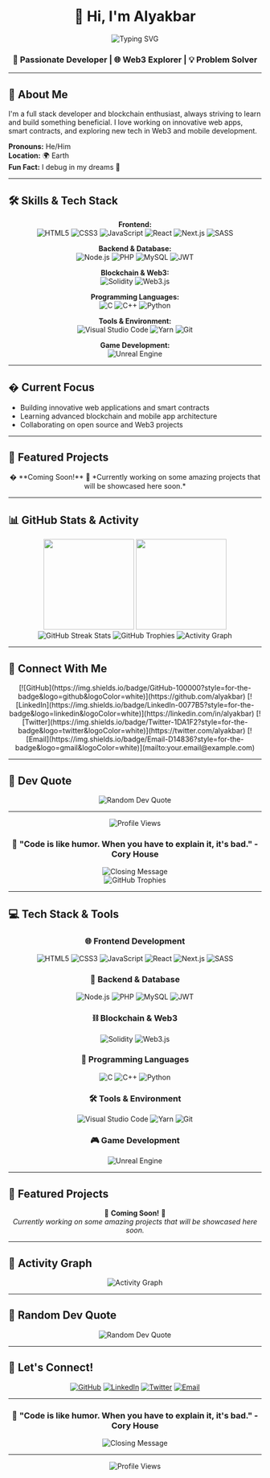 
<div align="center">
  
  # 👋 Hi, I'm Alyakbar
  
  <img src="https://readme-typing-svg.herokuapp.com?font=Fira+Code&size=30&duration=3000&pause=1000&color=00D9FF&center=true&vCenter=true&multiline=true&width=600&height=100&lines=Full+Stack+Developer;Blockchain+Enthusiast;Always+Learning+%26+Building" alt="Typing SVG" />
  
  ### 🚀 Passionate Developer | 🌐 Web3 Explorer | 💡 Problem Solver
</div>

---

## 🎯 About Me

I'm a full stack developer and blockchain enthusiast, always striving to learn and build something beneficial. I love working on innovative web apps, smart contracts, and exploring new tech in Web3 and mobile development.

**Pronouns:** He/Him  
**Location:** 🌍 Earth  
**Fun Fact:** I debug in my dreams 💭

---

## 🛠️ Skills & Tech Stack

<div align="center">
  
  **Frontend:**
  <br>
  ![HTML5](https://img.shields.io/badge/HTML5-E34F26?style=for-the-badge&logo=html5&logoColor=white)
  ![CSS3](https://img.shields.io/badge/CSS3-1572B6?style=for-the-badge&logo=css3&logoColor=white)
  ![JavaScript](https://img.shields.io/badge/JavaScript-F7DF1E?style=for-the-badge&logo=javascript&logoColor=black)
  ![React](https://img.shields.io/badge/React-20232A?style=for-the-badge&logo=react&logoColor=61DAFB)
  ![Next.js](https://img.shields.io/badge/Next.js-000000?style=for-the-badge&logo=next.js&logoColor=white)
  ![SASS](https://img.shields.io/badge/SASS-hotpink.svg?style=for-the-badge&logo=SASS&logoColor=white)
  
  **Backend & Database:**
  <br>
  ![Node.js](https://img.shields.io/badge/Node.js-43853D?style=for-the-badge&logo=node.js&logoColor=white)
  ![PHP](https://img.shields.io/badge/PHP-777BB4?style=for-the-badge&logo=php&logoColor=white)
  ![MySQL](https://img.shields.io/badge/MySQL-00000F?style=for-the-badge&logo=mysql&logoColor=white)
  ![JWT](https://img.shields.io/badge/JWT-black?style=for-the-badge&logo=JSON%20web%20tokens)
  
  **Blockchain & Web3:**
  <br>
  ![Solidity](https://img.shields.io/badge/Solidity-363636?style=for-the-badge&logo=solidity&logoColor=white)
  ![Web3.js](https://img.shields.io/badge/Web3.js-F16822?style=for-the-badge&logo=web3.js&logoColor=white)
  
  **Programming Languages:**
  <br>
  ![C](https://img.shields.io/badge/C-00599C?style=for-the-badge&logo=c&logoColor=white)
  ![C++](https://img.shields.io/badge/C++-00599C?style=for-the-badge&logo=c%2B%2B&logoColor=white)
  ![Python](https://img.shields.io/badge/Python-3776AB?style=for-the-badge&logo=python&logoColor=white)
  
  **Tools & Environment:**
  <br>
  ![Visual Studio Code](https://img.shields.io/badge/VS_Code-0078D4?style=for-the-badge&logo=visual%20studio%20code&logoColor=white)
  ![Yarn](https://img.shields.io/badge/Yarn-2C8EBB?style=for-the-badge&logo=yarn&logoColor=white)
  ![Git](https://img.shields.io/badge/Git-F05032?style=for-the-badge&logo=git&logoColor=white)
  
  **Game Development:**
  <br>
  ![Unreal Engine](https://img.shields.io/badge/Unreal_Engine-313131?style=for-the-badge&logo=unreal-engine&logoColor=white)
</div>

---

## � Current Focus

- Building innovative web applications and smart contracts
- Learning advanced blockchain and mobile app architecture
- Collaborating on open source and Web3 projects

---

## 🌟 Featured Projects

<div align="center">
  � **Coming Soon!** 🚧  
  *Currently working on some amazing projects that will be showcased here soon.*
</div>

---

## 📊 GitHub Stats & Activity

<div align="center">
  <img height="180em" src="https://github-readme-stats.vercel.app/api?username=alyakbar&show_icons=true&theme=tokyonight&include_all_commits=true&count_private=true"/>
  <img height="180em" src="https://github-readme-stats.vercel.app/api/top-langs/?username=alyakbar&layout=compact&langs_count=8&theme=tokyonight"/>
  <img src="https://github-readme-streak-stats.herokuapp.com/?user=alyakbar&theme=tokyonight" alt="GitHub Streak Stats"/>
  <img src="https://github-profile-trophy.vercel.app/?username=alyakbar&theme=tokyonight&no-frame=true&row=1&column=7" alt="GitHub Trophies"/>
  <img src="https://github-readme-activity-graph.vercel.app/graph?username=alyakbar&theme=tokyo-night&hide_border=true" alt="Activity Graph"/>
</div>

---

## 🤝 Connect With Me

<div align="center">
  [![GitHub](https://img.shields.io/badge/GitHub-100000?style=for-the-badge&logo=github&logoColor=white)](https://github.com/alyakbar)
  [![LinkedIn](https://img.shields.io/badge/LinkedIn-0077B5?style=for-the-badge&logo=linkedin&logoColor=white)](https://linkedin.com/in/alyakbar)
  [![Twitter](https://img.shields.io/badge/Twitter-1DA1F2?style=for-the-badge&logo=twitter&logoColor=white)](https://twitter.com/alyakbar)
  [![Email](https://img.shields.io/badge/Email-D14836?style=for-the-badge&logo=gmail&logoColor=white)](mailto:your.email@example.com)
</div>

---

## 💭 Dev Quote

<div align="center">
  <img src="https://quotes-github-readme.vercel.app/api?type=horizontal&theme=tokyonight" alt="Random Dev Quote"/>
</div>

---

<div align="center">
  <img src="https://komarev.com/ghpvc/?username=alyakbar&color=blueviolet&style=flat-square&label=Profile+Views" alt="Profile Views"/>
  
  ### 🎨 "Code is like humor. When you have to explain it, it's bad." - Cory House
  <img src="https://readme-typing-svg.herokuapp.com?font=Fira+Code&size=20&duration=3000&pause=1000&color=00D9FF&center=true&vCenter=true&width=600&lines=Thanks+for+visiting+my+profile!;Let's+build+something+amazing+together!;Happy+coding!+%F0%9F%9A%80" alt="Closing Message" />
</div>

<div align="center">
  <img src="https://github-profile-trophy.vercel.app/?username=alyakbar&theme=tokyonight&no-frame=true&row=1&column=7" alt="GitHub Trophies"/>
</div>

---

## 💻 Tech Stack & Tools

<div align="center">

### 🌐 Frontend Development
![HTML5](https://img.shields.io/badge/HTML5-E34F26?style=for-the-badge&logo=html5&logoColor=white)
![CSS3](https://img.shields.io/badge/CSS3-1572B6?style=for-the-badge&logo=css3&logoColor=white)
![JavaScript](https://img.shields.io/badge/JavaScript-F7DF1E?style=for-the-badge&logo=javascript&logoColor=black)
![React](https://img.shields.io/badge/React-20232A?style=for-the-badge&logo=react&logoColor=61DAFB)
![Next.js](https://img.shields.io/badge/Next.js-000000?style=for-the-badge&logo=next.js&logoColor=white)
![SASS](https://img.shields.io/badge/SASS-hotpink.svg?style=for-the-badge&logo=SASS&logoColor=white)

### 🔧 Backend & Database
![Node.js](https://img.shields.io/badge/Node.js-43853D?style=for-the-badge&logo=node.js&logoColor=white)
![PHP](https://img.shields.io/badge/PHP-777BB4?style=for-the-badge&logo=php&logoColor=white)
![MySQL](https://img.shields.io/badge/MySQL-00000F?style=for-the-badge&logo=mysql&logoColor=white)
![JWT](https://img.shields.io/badge/JWT-black?style=for-the-badge&logo=JSON%20web%20tokens)

### ⛓️ Blockchain & Web3
![Solidity](https://img.shields.io/badge/Solidity-363636?style=for-the-badge&logo=solidity&logoColor=white)
![Web3.js](https://img.shields.io/badge/Web3.js-F16822?style=for-the-badge&logo=web3.js&logoColor=white)

### 🔨 Programming Languages
![C](https://img.shields.io/badge/C-00599C?style=for-the-badge&logo=c&logoColor=white)
![C++](https://img.shields.io/badge/C++-00599C?style=for-the-badge&logo=c%2B%2B&logoColor=white)
![Python](https://img.shields.io/badge/Python-3776AB?style=for-the-badge&logo=python&logoColor=white)

### 🛠️ Tools & Environment
![Visual Studio Code](https://img.shields.io/badge/VS_Code-0078D4?style=for-the-badge&logo=visual%20studio%20code&logoColor=white)
![Yarn](https://img.shields.io/badge/Yarn-2C8EBB?style=for-the-badge&logo=yarn&logoColor=white)
![Git](https://img.shields.io/badge/Git-F05032?style=for-the-badge&logo=git&logoColor=white)

### 🎮 Game Development
![Unreal Engine](https://img.shields.io/badge/Unreal_Engine-313131?style=for-the-badge&logo=unreal-engine&logoColor=white)

</div>



---

## 🎯 Featured Projects

<div align="center">

<!-- Add your projects here when you have repos to showcase -->
🚧 **Coming Soon!** 🚧  
*Currently working on some amazing projects that will be showcased here soon.*

</div>

---

## 🌟 Activity Graph

<div align="center">
  <img src="https://github-readme-activity-graph.vercel.app/graph?username=alyakbar&theme=tokyo-night&hide_border=true" alt="Activity Graph"/>
</div>

---

## 💭 Random Dev Quote

<div align="center">
  <img src="https://quotes-github-readme.vercel.app/api?type=horizontal&theme=tokyonight" alt="Random Dev Quote"/>
</div>

---

## 🤝 Let's Connect!

<div align="center">

[![GitHub](https://img.shields.io/badge/GitHub-100000?style=for-the-badge&logo=github&logoColor=white)](https://github.com/alyakbar)
[![LinkedIn](https://img.shields.io/badge/LinkedIn-0077B5?style=for-the-badge&logo=linkedin&logoColor=white)](https://linkedin.com/in/alyakbar)
[![Twitter](https://img.shields.io/badge/Twitter-1DA1F2?style=for-the-badge&logo=twitter&logoColor=white)](https://twitter.com/alyakbar)
[![Email](https://img.shields.io/badge/Email-D14836?style=for-the-badge&logo=gmail&logoColor=white)](mailto:your.email@example.com)

</div>

---

<div align="center">
  
### 🎨 "Code is like humor. When you have to explain it, it's bad." - Cory House

<img src="https://readme-typing-svg.herokuapp.com?font=Fira+Code&size=20&duration=3000&pause=1000&color=00D9FF&center=true&vCenter=true&width=600&lines=Thanks+for+visiting+my+profile!;Let's+build+something+amazing+together!;Happy+coding!+%F0%9F%9A%80" alt="Closing Message" />

</div>

---

<div align="center">
  <img src="https://komarev.com/ghpvc/?username=alyakbar&color=blueviolet&style=flat-square&label=Profile+Views" alt="Profile Views"/>
</div>













<!--
**alyakbar/alyakbar** is a ✨ _special_ ✨ repository because its `README.md` (this file) appears on your GitHub profile.

Here are some ideas to get you started:

- 🔭 I’m currently working on ...
- 🌱 I’m currently learning ...
- 👯 I’m looking to collaborate on ...
- 🤔 I’m looking for help with ...
- 💬 Ask me about ...
- 📫 How to reach me: ...
- 😄 Pronouns: ...
- ⚡ Fun fact: ...
-->
